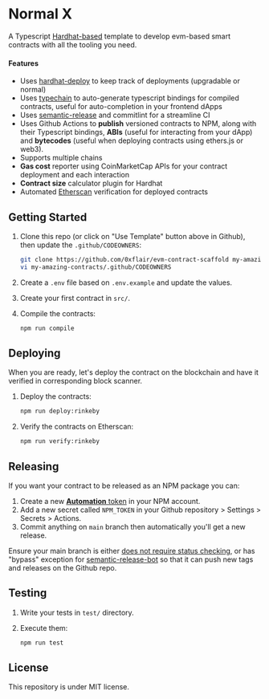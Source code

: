 # Normal X

A Typescript [Hardhat-based](https://hardhat.org/) template to develop evm-based smart contracts with all the tooling you need.

#### Features

* Uses [hardhat-deploy](https://github.com/wighawag/hardhat-deploy) to keep track of deployments (upgradable or normal)
* Uses [typechain](https://github.com/dethcrypto/TypeChain) to auto-generate typescript bindings for compiled contracts, useful for auto-completion in your frontend dApps
* Uses [semantic-release](https://github.com/semantic-release/semantic-release) and commitlint for a streamline CI
* Uses Github Actions to **publish** versioned contracts to NPM, along with their Typescript bindings, **ABIs** (useful for interacting from your dApp) and **bytecodes** (useful when deploying contracts using ethers.js or web3).
* Supports multiple chains
* **Gas cost** reporter using CoinMarketCap APIs for your contract deployment and each interaction
* **Contract size** calculator plugin for Hardhat
* Automated [Etherscan](https://etherscan.io/) verification for deployed contracts

## Getting Started

1. Clone this repo (or click on "Use Template" button above in Github), then update the `.github/CODEOWNERS`:

    ```sh
    git clone https://github.com/0xflair/evm-contract-scaffold my-amazing-contracts
    vi my-amazing-contracts/.github/CODEOWNERS
    ```

2. Create a `.env` file based on `.env.example` and update the values.
3. Create your first contract in `src/`.
4. Compile the contracts:

    ```sh
    npm run compile
    ```

## Deploying

When you are ready, let's deploy the contract on the blockchain and have it verified in corresponding block scanner.

1. Deploy the contracts:

    ```sh
    npm run deploy:rinkeby
    ```

2. Verify the contracts on Etherscan:

    ```sh
    npm run verify:rinkeby
    ```

## Releasing

If you want your contract to be released as an NPM package you can:

1. Create a new [**Automation** token](https://docs.npmjs.com/about-access-tokens) in your NPM account.
2. Add a new secret called `NPM_TOKEN` in your Github repository > Settings > Secrets > Actions.
3. Commit anything on `main` branch then automatically you'll get a new release.

Ensure your main branch is either [does not require status checking](https://docs.github.com/en/repositories/configuring-branches-and-merges-in-your-repository/defining-the-mergeability-of-pull-requests/managing-a-branch-protection-rule#creating-a-branch-protection-rule), or has "bypass" exception for [semantic-release-bot](https://github.com/semantic-release-bot) so that it can push new tags and releases on the Github repo.
## Testing

1. Write your tests in `test/` directory.
2. Execute them:

    ```sh
    npm run test
    ```

## License

This repository is under MIT license.
